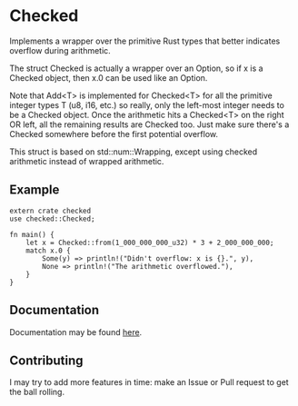 # Checked
Implements a wrapper over the primitive Rust types that better indicates overflow during arithmetic.

The struct Checked is actually a wrapper over an Option, so if x is a Checked object, then x.0 can be used like an Option.

Note that Add\<T\> is implemented for Checked\<T\> for all the primitive integer types T (u8, i16, etc.) so really, only the left-most integer needs to be a Checked object.
Once the arithmetic hits a Checked\<T\> on the right OR left, all the remaining results are Checked too.
Just make sure there's a Checked somewhere before the first potential overflow.

This struct is based on std::num::Wrapping, except using checked arithmetic instead of wrapped arithmetic.

## Example

```
extern crate checked
use checked::Checked;

fn main() {
    let x = Checked::from(1_000_000_000_u32) * 3 + 2_000_000_000;
    match x.0 {
        Some(y) => println!("Didn't overflow: x is {}.", y),
        None => println!("The arithmetic overflowed."),
    }
}
```

## Documentation
Documentation may be found [here](https://docs.rs/checked).

## Contributing
I may try to add more features in time: make an Issue or Pull request to get the ball rolling.

